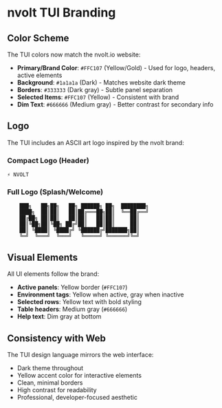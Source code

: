 # nvolt TUI Branding

## Color Scheme

The TUI colors now match the nvolt.io website:

- **Primary/Brand Color**: `#FFC107` (Yellow/Gold) - Used for logo, headers, active elements
- **Background**: `#1a1a1a` (Dark) - Matches website dark theme
- **Borders**: `#333333` (Dark gray) - Subtle panel separation
- **Selected Items**: `#FFC107` (Yellow) - Consistent with brand
- **Dim Text**: `#666666` (Medium gray) - Better contrast for secondary info

## Logo

The TUI includes an ASCII art logo inspired by the nvolt brand:

### Compact Logo (Header)
```
⚡ NVOLT
```

### Full Logo (Splash/Welcome)
```
    ███╗   ██╗██╗   ██╗ ██████╗ ██╗  ████████╗
    ████╗  ██║██║   ██║██╔═══██╗██║  ╚══██╔══╝
    ██╔██╗ ██║██║   ██║██║   ██║██║     ██║
    ██║╚██╗██║╚██╗ ██╔╝██║   ██║██║     ██║
    ██║ ╚████║ ╚████╔╝ ╚██████╔╝███████╗██║
    ╚═╝  ╚═══╝  ╚═══╝   ╚═════╝ ╚══════╝╚═╝
```

## Visual Elements

All UI elements follow the brand:

- **Active panels**: Yellow border (`#FFC107`)
- **Environment tags**: Yellow when active, gray when inactive
- **Selected rows**: Yellow text with bold styling
- **Table headers**: Medium gray (`#666666`)
- **Help text**: Dim gray at bottom

## Consistency with Web

The TUI design language mirrors the web interface:
- Dark theme throughout
- Yellow accent color for interactive elements
- Clean, minimal borders
- High contrast for readability
- Professional, developer-focused aesthetic
